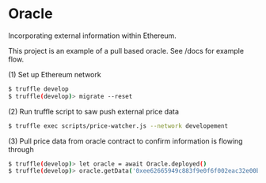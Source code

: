 # Oracle

Incorporating external information within Ethereum.

This project is an example of a pull based oracle. See /docs for example flow.

(1) Set up Ethereum network

```bash
$ truffle develop
$ truffle(develop)> migrate --reset
```

(2) Run truffle script to saw push external price data

```bash
$ truffle exec scripts/price-watcher.js --network developement
```

(3) Pull price data from oracle contract to confirm information is flowing through

```bash
$ truffle(develop)> let oracle = await Oracle.deployed()
$ truffle(develop)> oracle.getData('0xee62665949c883f9e0f6f002eac32e00bd59dfe6c34e92a91c37d6a8322d6489')
```
